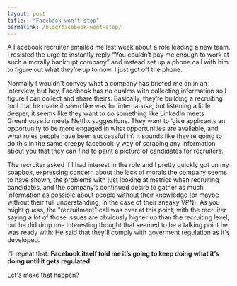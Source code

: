 ```yaml
---
layout: post
title:  "Facebook won't stop"
permalink: /blog/facebook-wont-stop/
---
```


A Facebook recruiter emailed me last week about a role leading a new team. I resisted the urge to instantly reply “You couldn’t pay me enough to work at such a morally bankrupt company” and instead set up a phone call with him to figure out what they’re up to now. I just got off the phone.

Normally I wouldn't convey what a company has briefed me on in an interview, but hey, Facebook has no qualms with collecting information so I figure I can collect and share theirs: Basically, they’re building a recruiting tool that he made it seem like was for internal use, but listening a little deeper, it seems like they want to do something like LinkedIn meets Greenhouse.io meets Netflix suggestions. They want to ‘give applicants an opportunity to be more engaged in what opportunities are available, and what roles people have been successful in’. It sounds like they’re going to do this in the same creepy facebook-y way of scraping any information about you that they can find to paint a picture of candidates for recruiters.

The recruiter asked if I had interest in the role and I pretty quickly got on my soapbox, expressing concern about the lack of morals the company seems to have shown, the problems with just looking at metrics when recruiting candidates, and the company’s continued desire to gather as much information as possible about people without their knowledge (or maybe without their full understanding, in the case of their sneaky VPN). As you might guess, the "recruitment" call was over at this point, with the recruiter saying a lot of those issues are obviously higher up than the recruiting level, but he did drop one interesting thought that seemed to be a talking point he was ready with: He said that they'll comply with goverment regulation as it's developed.

I’ll repeat that: **Facebook itself told me it’s going to keep doing what it’s doing until it gets regulated.**

Let's make that happen?
